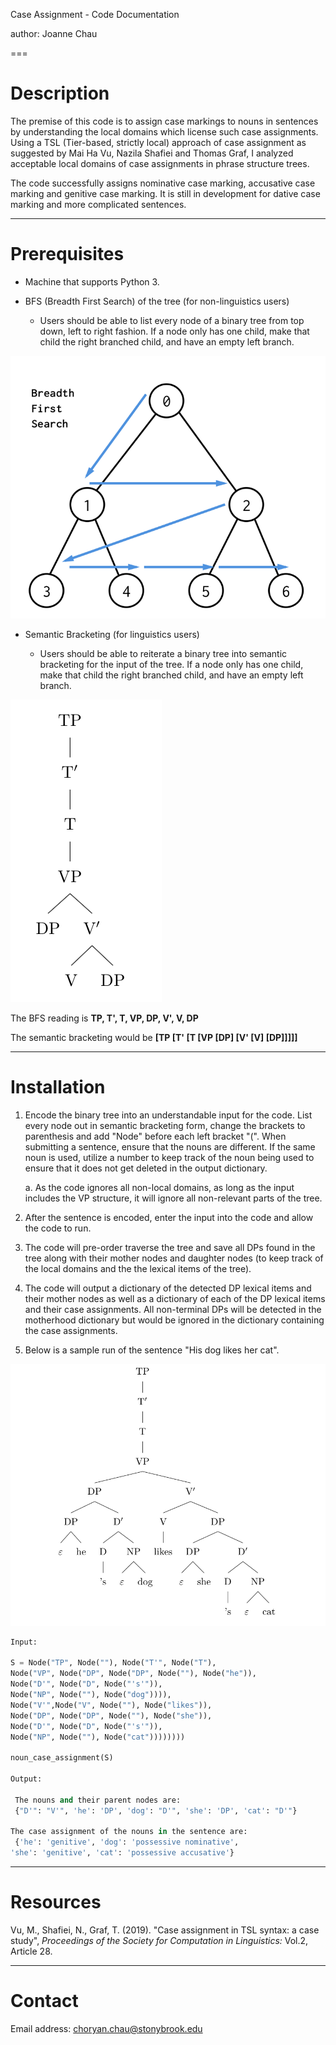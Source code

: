 
Case Assignment - Code Documentation

author: Joanne Chau

===

# Description

The premise of this code is to assign case markings to nouns in sentences by understanding the local domains which license such case assignments. Using a TSL (Tier-based, strictly local) approach of case assignment as suggested by Mai Ha Vu, Nazila Shafiei and Thomas Graf, I analyzed acceptable local domains of case assignments in phrase structure trees.

The code successfully assigns nominative case marking, accusative case marking and genitive case marking. It is still in development for dative case marking and more complicated sentences.

---

# Prerequisites

- Machine that supports Python 3.

- BFS (Breadth First Search) of the tree (for non-linguistics users)

	- Users should be able to list every node of a binary tree from top down, left to right fashion. If a node only has one child, make that child the right branched child, and have an empty left branch.

![Breadth First Search](https://github.com/joannechau/case_assignment_code/blob/master/BFS.png)

- Semantic Bracketing (for linguistics users)

	- Users should be able to reiterate a binary tree into semantic bracketing for the input of the tree. If a node only has one child, make that child the right branched child, and have an empty left branch.

![Sample Tree](https://github.com/joannechau/case_assignment_code/blob/master/Small.png)

The BFS reading is **TP, T', T, VP, DP, V', V, DP**

The semantic bracketing would be **[TP [T' [T [VP [DP] [V' [V] [DP]]]]]**

---

# Installation

1. Encode the binary tree into an understandable input for the code. List every node out in semantic bracketing form, change the brackets to parenthesis and add "Node" before each left bracket "(". When submitting a sentence, ensure that the nouns are different. If the same noun is used, utilize a number to keep track of the noun being used to ensure that it does not get deleted in the output dictionary.

	a. As the code ignores all non-local domains, as long as the input includes the VP structure, it will ignore all non-relevant parts of the tree.

2. After the sentence is encoded, enter the input into the code and allow the code to run.

3. The code will pre-order traverse the tree and save all DPs found in the tree along with their mother nodes and daughter nodes (to keep track of the local domains and the the lexical items of the tree).

4. The code will output a dictionary of the detected DP lexical items and their mother nodes as well as a dictionary of each of the DP lexical items and their case assignments. All non-terminal DPs will be detected in the motherhood dictionary but would be ignored in the dictionary containing the case assignments.

5. Below is a sample run of the sentence "His dog likes her cat".

![Tree for "His dog likes her cat."](https://github.com/joannechau/case_assignment_code/blob/master/Big.png)

```python
Input:

S = Node("TP", Node(""), Node("T'", Node("T"),
Node("VP", Node("DP", Node("DP", Node(""), Node("he")),
Node("D'", Node("D", Node("'s'")),
Node("NP", Node(""), Node("dog")))),
Node("V'",Node("V", Node(""), Node("likes")),
Node("DP", Node("DP", Node(""), Node("she")),
Node("D'", Node("D", Node("'s'")),
Node("NP", Node(""), Node("cat"))))))))

noun_case_assignment(S)

Output:

 The nouns and their parent nodes are:
 {"D'": "V'", 'he': 'DP', 'dog': "D'", 'she': 'DP', 'cat': "D'"}

The case assignment of the nouns in the sentence are:
 {'he': 'genitive', 'dog': 'possessive nominative',
'she': 'genitive', 'cat': 'possessive accusative'}
```

---

# Resources

Vu, M., Shafiei, N., Graf, T. (2019). "Case assignment in TSL syntax: a case study", _Proceedings of the Society for Computation in Linguistics:_ Vol.2, Article 28.

---

# Contact

Email address: choryan.chau@stonybrook.edu
